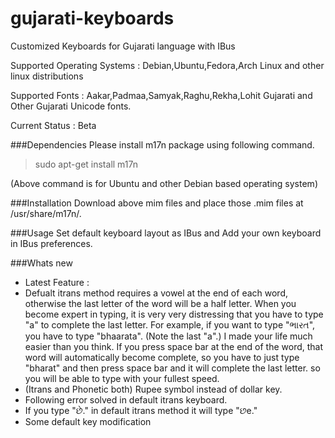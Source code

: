 gujarati-keyboards
==================

Customized Keyboards for Gujarati language with IBus 

Supported Operating Systems : Debian,Ubuntu,Fedora,Arch Linux and other linux distributions

Supported Fonts : Aakar,Padmaa,Samyak,Raghu,Rekha,Lohit Gujarati and Other Gujarati Unicode fonts.

Current Status : Beta 

###Dependencies
Please install m17n package using following command.

> sudo apt-get install m17n

(Above command is for Ubuntu and other Debian based operating system)

###Installation
Download above mim files and place those .mim  files at /usr/share/m17n/.

###Usage
Set default keyboard layout as IBus and Add your own keyboard in IBus preferences.

###Whats new
- Latest Feature :
 - Defualt itrans method requires a vowel at the end of each word, otherwise the last letter of the word will be a half letter. When you become expert in typing, it is very very distressing that you have to type "a" to complete the last letter. For example, if you want to type "ભારત", you have to type "bhaarata". (Note the last "a".) I made your life much easier than you think. If you press space bar at the end of the word, that word will automatically become complete, so you have to just type "bharat" and then press space bar and it will complete the last letter. so you will be able to type with your fullest speed. 
- (Itrans and Phonetic both) Rupee symbol instead of dollar key.
- Following error solved in default itrans keyboard.
 - If you type "છે." in default itrans method it will type "છe."
 - Some default key modification 
